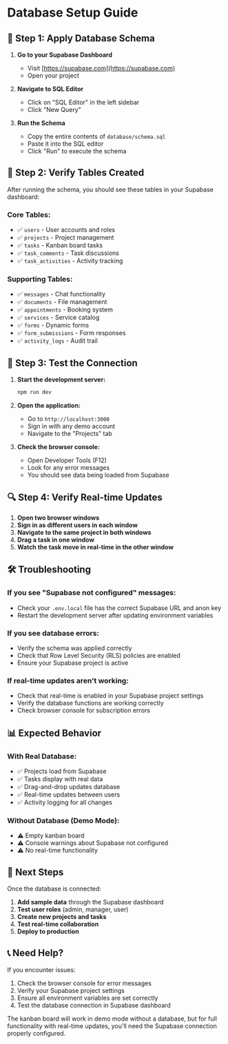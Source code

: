 # Database Setup Guide

## 🚀 **Step 1: Apply Database Schema**

1. **Go to your Supabase Dashboard**
   - Visit [https://supabase.com](https://supabase.com)
   - Open your project

2. **Navigate to SQL Editor**
   - Click on "SQL Editor" in the left sidebar
   - Click "New Query"

3. **Run the Schema**
   - Copy the entire contents of `database/schema.sql`
   - Paste it into the SQL editor
   - Click "Run" to execute the schema

## 🔧 **Step 2: Verify Tables Created**

After running the schema, you should see these tables in your Supabase dashboard:

### **Core Tables:**
- ✅ `users` - User accounts and roles
- ✅ `projects` - Project management
- ✅ `tasks` - Kanban board tasks
- ✅ `task_comments` - Task discussions
- ✅ `task_activities` - Activity tracking

### **Supporting Tables:**
- ✅ `messages` - Chat functionality
- ✅ `documents` - File management
- ✅ `appointments` - Booking system
- ✅ `services` - Service catalog
- ✅ `forms` - Dynamic forms
- ✅ `form_submissions` - Form responses
- ✅ `activity_logs` - Audit trail

## 🧪 **Step 3: Test the Connection**

1. **Start the development server:**
   ```bash
   npm run dev
   ```

2. **Open the application:**
   - Go to `http://localhost:3000`
   - Sign in with any demo account
   - Navigate to the "Projects" tab

3. **Check the browser console:**
   - Open Developer Tools (F12)
   - Look for any error messages
   - You should see data being loaded from Supabase

## 🔍 **Step 4: Verify Real-time Updates**

1. **Open two browser windows**
2. **Sign in as different users in each window**
3. **Navigate to the same project in both windows**
4. **Drag a task in one window**
5. **Watch the task move in real-time in the other window**

## 🛠️ **Troubleshooting**

### **If you see "Supabase not configured" messages:**
- Check your `.env.local` file has the correct Supabase URL and anon key
- Restart the development server after updating environment variables

### **If you see database errors:**
- Verify the schema was applied correctly
- Check that Row Level Security (RLS) policies are enabled
- Ensure your Supabase project is active

### **If real-time updates aren't working:**
- Check that real-time is enabled in your Supabase project settings
- Verify the database functions are working correctly
- Check browser console for subscription errors

## 📊 **Expected Behavior**

### **With Real Database:**
- ✅ Projects load from Supabase
- ✅ Tasks display with real data
- ✅ Drag-and-drop updates database
- ✅ Real-time updates between users
- ✅ Activity logging for all changes

### **Without Database (Demo Mode):**
- ⚠️ Empty kanban board
- ⚠️ Console warnings about Supabase not configured
- ⚠️ No real-time functionality

## 🎯 **Next Steps**

Once the database is connected:

1. **Add sample data** through the Supabase dashboard
2. **Test user roles** (admin, manager, user)
3. **Create new projects and tasks**
4. **Test real-time collaboration**
5. **Deploy to production**

## 📞 **Need Help?**

If you encounter issues:

1. Check the browser console for error messages
2. Verify your Supabase project settings
3. Ensure all environment variables are set correctly
4. Test the database connection in Supabase dashboard

The kanban board will work in demo mode without a database, but for full functionality with real-time updates, you'll need the Supabase connection properly configured. 